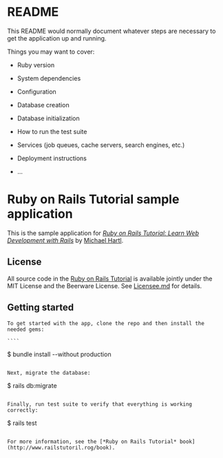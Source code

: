 # README

This README would normally document whatever steps are necessary to get the
application up and running.

Things you may want to cover:

* Ruby version

* System dependencies

* Configuration

* Database creation

* Database initialization

* How to run the test suite

* Services (job queues, cache servers, search engines, etc.)

* Deployment instructions

* ...
# Ruby on Rails Tutorial sample application

This is the sample application for [*Ruby on Rails Tutorial:
  Learn Web Development with Rails*](http://www.railstutorial.org/) by [Michael Hartl](http://www.michaelhartl.com/).

  ## License

  All source code in the [Ruby on Rails Tutorial](http://railstutorial.org/) is available jointly under the MIT License and the Beerware License. See [Licensee.md](Lincense.md) for details.

  ## Getting started
    To get started with the app, clone the repo and then install the needed gems:

    ````
$ bundle install --without production
````

Next, migrate the database:
````
$ rails db:migrate
````

Finally, run test suite to verify that everything is working correctly:

`````
$ rails test
````

For more information, see the [*Ruby on Rails Tutorial* book](http://www.railstutoril.rog/book).